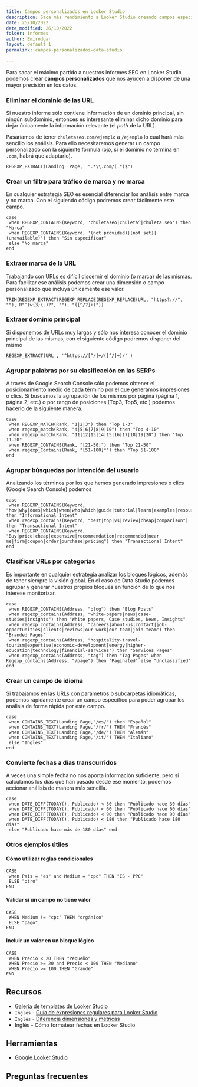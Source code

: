 ```yaml
---
title: Campos personalizados en Looker Studio
description: Saca más rendimiento a Looker Studio creando campos específicos para tus necesidades
date: 25/10/2022
date_modified: 26/10/2022
folder: informes
author: Emirodgar
layout: default_1
permalink: campos-personalizados-data-studio
  
---
```


Para sacar el máximo partido a nuestros informes SEO en Looker Studio podemos crear **campos personalizados** que nos ayuden a disponer de una mayor precisión en los datos.


### Eliminar el dominio de las URL

Si nuestro informe sólo contiene información de un dominio principal, sin ningún subdominio, entonces es interesante eliminar dicho dominio para dejar únicamente la información relevante (el *path* de la URL).

Pasaríamos de tener `chuletaseo.com/ejemplo` a `/ejemplo` lo cual hará más sencillo los análisis. Para ello necesitaremos generar un campo personalizado con la siguiente fórmula (ojo, si el dominio no termina en `.com`, habrá que adaptarlo).

    REGEXP_EXTRACT(Landing  Page,  ".*\\.com/(.*)$")

### Crear un filtro para tráfico de marca y no marca

En cualquier estrategia SEO es esencial diferenciar los análisis entre marca y no marca. Con el siguiendo código podremos crear fácilmente este campo.

```
case 
 when REGEXP_CONTAINS(Keyword, 'chuletaseo|chuleta^|chuleta seo') then "Marca" 
 when REGEXP_CONTAINS(Keyword, '(not provided)|(not set)|(unavailable)') then "Sin especificar" 
 else "No marca" 
end
```

### Extraer marca de la URL

Trabajando con URLs es difícil discernir el dominio (o marca) de las mismas. Para facilitar ese análisis podemos crear una dimensión o campo personalizado que incluya únicamente ese valor.

```
TRIM(REGEXP_EXTRACT(REGEXP_REPLACE(REGEXP_REPLACE(URL, "https?://", ""), R"^(w{3}\.)?", ""), "([^/?]+)"))
```

### Extraer dominio principal

Si disponemos de URLs muy largas y sólo nos interesa conocer el dominio principal de las mismas, con el siguiente código podremos disponer del mismo

```
REGEXP_EXTRACT(URL , '^https://[^/]+/([^/]+)/' )
```

### Agrupar palabras por su clasificación en las SERPs

A través de Google Search Console sólo podemos obtener el posicionamiento medio de cada término por el que generamos impresiones o clics. Si buscamos la agrupación de los mismos por página (página 1, página 2, etc.) o por rango de posiciones (Top3, Top5, etc.) podemos hacerlo de la siguiente manera.

```
case 
 when REGEXP_MATCH(Rank, "1|2|3") then "Top 1-3" 
 when regexp_match(Rank, "4|5|6|7|8|9|10") then "Top 4-10" 
 when regexp_match(Rank, "11|12|13|14|15|16|17|18|19|20") then "Top 11-20" 
 when REGEXP_CONTAINS(Rank, "[21-50]") then "Top 21-50" 
 when regexp_Contains(Rank, "[51-100]*") then "Top 51-100" 
end
```

### Agrupar búsquedas por intención del usuario

Analizando los términos por los que hemos generado impresiones o clics (Google Search Console) podemos

    case 
     when REGEXP_CONTAINS(Keyword, "how|why|does|which|when|who|which|guide|tutorial|learn|examples|resource|ideas|tips") then "Informational Intent" 
     when regexp_contains(Keyword, "best|top|vs|review|cheap|comparison") then "Transactional Intent" 
     when REGEXP_CONTAINS(Keyword, "Buy|price|cheap|expensive|recommendation|recommended|near me|firm|coupon|order|purchase|pricing") then "Transactional Intent" 
    end

### Clasificar URLs por categorías

Es importante en cualquier estrategia analizar los bloques lógicos, además de tener siempre la visión global. En el caso de Data Studio podemos agrupar y generar nuestros propios bloques en función de lo que nos interese monitorizar.

```
case 
 when REGEXP_CONTAINS(Address, "blog") then "Blog Posts" 
 when regexp_contains(Address, "white-papers|news|case-studies|insights") then "White papers, Case studies, News, Insights" 
 when regexp_contains(Address, "careers|about-us|contact|job-opportunities|clients|reviews|our-work|our-team|join-team") then "Branded Pages" 
 when regexp_contains(Address, "hospitality-travel-tourism|expertise|economic-development|energy|higher-education|technology|financial-services") then "Services Pages" 
 when regexp_contains(Address, "tag") then "Tag Pages" when Regexp_contains(Address, "/page") then "Paginated" else "Unclassified"
end
```

### Crear un campo de idioma

Si trabajamos en las URLs con parámetros o subcarpetas idiomáticas, podemos rápidamente crear un campo específico para poder agrupar los análisis de forma rápida por este campo.

```
case 
 when CONTAINS_TEXT(Landing Page,"/es/") then "Español" 
 when CONTAINS_TEXT(Landing Page,"/fr/") THEN "Francés" 
 when CONTAINS_TEXT(Landing Page,"/de/") THEN "Alemán" 
 when CONTAINS_TEXT(Landing Page,"/it/") THEN "Italiano" 
 else "Inglés" 
end
```

### Convierte fechas a días transcurridos

A veces una simple fecha no nos aporta información suficiente, pero si calculamos los días que han pasado desde ese momento, podemos accionar análisis de manera más sencilla.

```
case 
 when DATE_DIFF(TODAY(), Publicado) < 30 then "Publicado hace 30 días" 
 when DATE_DIFF(TODAY(), Publicado) < 60 then "Publicado hace 60 días" 
 when DATE_DIFF(TODAY(), Publicado) < 90 then "Publicado hace 90 días" 
 when DATE_DIFF(TODAY(), Publicado) < 180 then "Publicado hace 180 días" 
 else "Publicado hace más de 180 días" end
```

### Otros ejemplos útiles

#### Cómo utilizar reglas condicionales

```
CASE 
 when País = "es" and Medium = "cpc" THEN "ES - PPC" 
 ELSE "otro" 
END
```

#### Validar si un campo no tiene valor

```
CASE 
 WHEN Medium != "cpc" THEN "orgánico" 
 ELSE "pago" 
END
```

#### Incluir un valor en un bloque lógico

```
CASE 
 WHEN Precio < 20 THEN "Pequeño" 
 WHEN Precio >= 20 and Precio < 100 THEN "Mediano" 
 WHEN Precio >= 100 THEN "Grande" 
END
```


<section id="cs_recursos"></section>

## Recursos

- [Galería de templates de Looker Studio](https://datastudio.google.com/gallery)
- `Inglés` - [Guía de expresiones regulares para Looker Studio](https://www.databloo.com/blog/google-looker-studio-regex/)
- `Inglés` - [Diferencia dimensiones y métricas](https://www.databloo.com/blog/google-data-studio-dimension-vs-metric/)
- Inglés - Cómo formatear fechas en Looker Studio

<section id="cs_herramientas"></section>

## Herramientas

- [Google Looker Studio](https://datastudio.google.com/)

<section id="cs_pr"></section>

## Preguntas frecuentes
<!--stackedit_data:
eyJoaXN0b3J5IjpbMTkwODUwNzI4NiwtMzE1MDUzODg1LC0yMD
Y3MjA1ODY1LC0xMzUwNDQ0Mjk3LC0yMDc2MDYxNTQxLDQ1NjYx
NzM3NSwxOTg3MjI5Mjc0LC0yMDY3OTA3MTgxLC0xODA3MDExNz
kxLC0xNDQyNjMzMTA0XX0=
-->